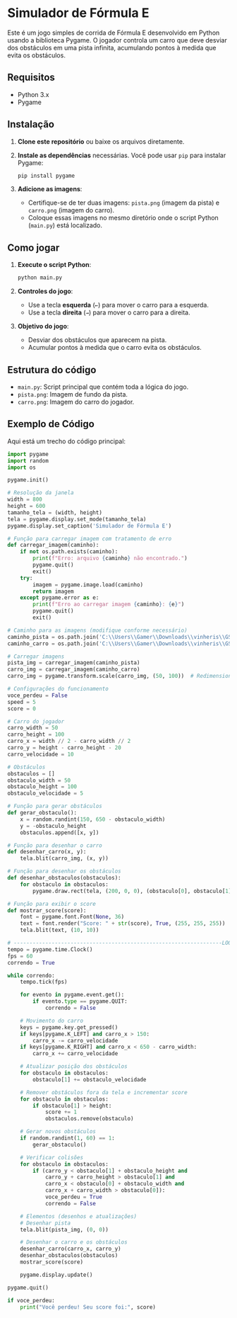 # Simulador de Fórmula E

Este é um jogo simples de corrida de Fórmula E desenvolvido em Python usando a biblioteca Pygame. O jogador controla um carro que deve desviar dos obstáculos em uma pista infinita, acumulando pontos à medida que evita os obstáculos.

## Requisitos

- Python 3.x
- Pygame

## Instalação

1. **Clone este repositório** ou baixe os arquivos diretamente.

2. **Instale as dependências** necessárias. Você pode usar `pip` para instalar Pygame:
    ```bash
    pip install pygame
    ```

3. **Adicione as imagens**:
   - Certifique-se de ter duas imagens: `pista.png` (imagem da pista) e `carro.png` (imagem do carro).
   - Coloque essas imagens no mesmo diretório onde o script Python (`main.py`) está localizado.

## Como jogar

1. **Execute o script Python**:
    ```bash
    python main.py
    ```

2. **Controles do jogo**:
   - Use a tecla **esquerda** (`←`) para mover o carro para a esquerda.
   - Use a tecla **direita** (`→`) para mover o carro para a direita.

3. **Objetivo do jogo**:
   - Desviar dos obstáculos que aparecem na pista.
   - Acumular pontos à medida que o carro evita os obstáculos.

## Estrutura do código

- `main.py`: Script principal que contém toda a lógica do jogo.
- `pista.png`: Imagem de fundo da pista.
- `carro.png`: Imagem do carro do jogador.

## Exemplo de Código

Aqui está um trecho do código principal:

```python
import pygame
import random
import os

pygame.init()

# Resolução da janela
width = 800
height = 600
tamanho_tela = (width, height)
tela = pygame.display.set_mode(tamanho_tela)
pygame.display.set_caption('Simulador de Fórmula E')

# Função para carregar imagem com tratamento de erro
def carregar_imagem(caminho):
    if not os.path.exists(caminho):
        print(f"Erro: arquivo {caminho} não encontrado.")
        pygame.quit()
        exit()
    try:
        imagem = pygame.image.load(caminho)
        return imagem
    except pygame.error as e:
        print(f"Erro ao carregar imagem {caminho}: {e}")
        pygame.quit()
        exit()

# Caminho para as imagens (modifique conforme necessário)
caminho_pista = os.path.join('C:\\Users\\Gamer\\Downloads\\vinheris\\GS-python\\static', 'pista.png')
caminho_carro = os.path.join('C:\\Users\\Gamer\\Downloads\\vinheris\\GS-python\\static', 'carro.png')

# Carregar imagens
pista_img = carregar_imagem(caminho_pista)
carro_img = carregar_imagem(caminho_carro)
carro_img = pygame.transform.scale(carro_img, (50, 100))  # Redimensiona a imagem do carro

# Configurações do funcionamento
voce_perdeu = False
speed = 5
score = 0

# Carro do jogador
carro_width = 50
carro_height = 100
carro_x = width // 2 - carro_width // 2
carro_y = height - carro_height - 20
carro_velocidade = 10

# Obstáculos
obstaculos = []
obstaculo_width = 50
obstaculo_height = 100
obstaculo_velocidade = 5

# Função para gerar obstáculos
def gerar_obstaculo():
    x = random.randint(150, 650 - obstaculo_width)
    y = -obstaculo_height
    obstaculos.append([x, y])

# Função para desenhar o carro
def desenhar_carro(x, y):
    tela.blit(carro_img, (x, y))

# Função para desenhar os obstáculos
def desenhar_obstaculos(obstaculos):
    for obstaculo in obstaculos:
        pygame.draw.rect(tela, (200, 0, 0), (obstaculo[0], obstaculo[1], obstaculo_width, obstaculo_height))

# Função para exibir o score
def mostrar_score(score):
    font = pygame.font.Font(None, 36)
    text = font.render("Score: " + str(score), True, (255, 255, 255))
    tela.blit(text, (10, 10))

# ------------------------------------------------------------------LOOP-----------------------------------------------------------------------
tempo = pygame.time.Clock()
fps = 60
correndo = True

while correndo:
    tempo.tick(fps)

    for evento in pygame.event.get():
        if evento.type == pygame.QUIT:
            correndo = False

    # Movimento do carro
    keys = pygame.key.get_pressed()
    if keys[pygame.K_LEFT] and carro_x > 150:
        carro_x -= carro_velocidade
    if keys[pygame.K_RIGHT] and carro_x < 650 - carro_width:
        carro_x += carro_velocidade

    # Atualizar posição dos obstáculos
    for obstaculo in obstaculos:
        obstaculo[1] += obstaculo_velocidade

    # Remover obstáculos fora da tela e incrementar score
    for obstaculo in obstaculos:
        if obstaculo[1] > height:
            score += 1
            obstaculos.remove(obstaculo)

    # Gerar novos obstáculos
    if random.randint(1, 60) == 1:
        gerar_obstaculo()

    # Verificar colisões
    for obstaculo in obstaculos:
        if (carro_y < obstaculo[1] + obstaculo_height and
            carro_y + carro_height > obstaculo[1] and
            carro_x < obstaculo[0] + obstaculo_width and
            carro_x + carro_width > obstaculo[0]):
            voce_perdeu = True
            correndo = False

    # Elementos (desenhos e atualizações)
    # Desenhar pista
    tela.blit(pista_img, (0, 0))

    # Desenhar o carro e os obstáculos
    desenhar_carro(carro_x, carro_y)
    desenhar_obstaculos(obstaculos)
    mostrar_score(score)

    pygame.display.update()

pygame.quit()

if voce_perdeu:
    print("Você perdeu! Seu score foi:", score)
